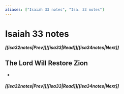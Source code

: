 ```yaml
---
aliases: ["Isaiah 33 notes", "Isa. 33 notes"]
---
```

# Isaiah 33 notes
##### <span class=arrow-left></span>[[isa32notes|Prev]]<span class=navigation-separator></span>[[isa33|Read]]<span class=navigation-separator></span>[[isa34notes|Next]]<span class=arrow-right></span>
## The Lord Will Restore Zion
- 
##### <span class=arrow-left></span>[[isa32notes|Prev]]<span class=navigation-separator></span>[[isa33|Read]]<span class=navigation-separator></span>[[isa34notes|Next]]<span class=arrow-right></span>